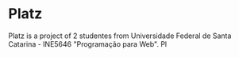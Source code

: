 # Platz
Platz is a project of 2 studentes from Universidade Federal de Santa Catarina - INE5646 "Programação para Web". Pl
